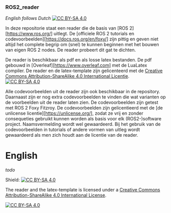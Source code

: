 ### ROS2_reader
*English follows Dutch*
[![CC BY-SA 4.0][cc-by-sa-shield]][cc-by-sa]

In deze repositorie staat een reader die de basis van [ROS 2][https://www.ros.org/] uitlegt. De [officiele ROS 2 tutorials en codevoorbeelden][https://docs.ros.org/en/foxy/] zijn pittig en geven niet altijd het complete begrip om (snel) te kunnen beginnen met het bouwen van eigen ROS 2 nodes. De reader probeert dit gat te dichten.

De reader is beschikbaar als pdf en als losse latex bestanden. De pdf gebouwd in [Overleaf][https://www.overleaf.com] met de LuaLatex compiler. De reader en de latex-template zijn gelicenteerd met de
[Creative Commons Attribution-ShareAlike 4.0 International Licentie][cc-by-sa].  
[![CC BY-SA 4.0][cc-by-sa-image]][cc-by-sa]

Alle codevoorbeelden uit de reader zijn ook beschikbaar in de repository. Daarnaast zijn er nog extra codevoorbeelden te vinden die wat varianten op de voorbeelden uit de reader laten zien. De codevoorbeelden zijn getest met ROS 2 Foxy Fitzroy. De codevoorbeelden zijn gelicentieerd met de [de unlicense licentie][https://unlicense.org/], zodat ze vrij en zonder consequeties gebruikt kunnen worden als basis voor elk (ROS2-)software project. Naamsvermelding wordt wel gewaardeerd. Bij het gebruik van de codevoorbeelden in tutorials of andere vormen van uitleg wordt gewaardeerd als men zich houdt aan de licentie van de reader.

[cc-by-sa]: https://creativecommons.org/licenses/by-sa/4.0/deed.nl
[cc-by-sa-image]: https://licensebuttons.net/l/by-sa/4.0/88x31.png
[cc-by-sa-shield]: https://img.shields.io/badge/License-CC%20BY--SA%204.0-lightgrey.svg


# English

*todo*

Shield: [![CC BY-SA 4.0][cc-by-sa-shield]][cc-by-sa]

The reader and the latex-template is licensed under a
[Creative Commons Attribution-ShareAlike 4.0 International License][cc-by-sa].

[![CC BY-SA 4.0][cc-by-sa-image]][cc-by-sa]

[cc-by-sa]: http://creativecommons.org/licenses/by-sa/4.0/
[cc-by-sa-image]: https://licensebuttons.net/l/by-sa/4.0/88x31.png
[cc-by-sa-shield]: https://img.shields.io/badge/License-CC%20BY--SA%204.0-lightgrey.svg

